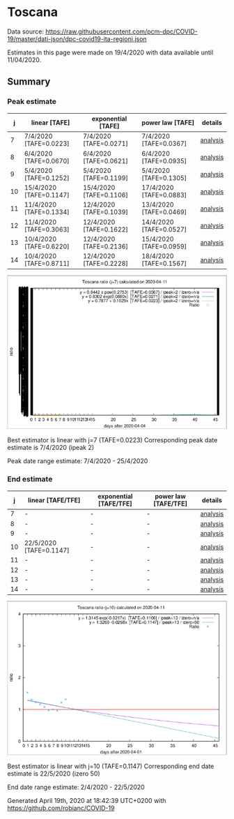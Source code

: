 # Toscana


Data source: https://raw.githubusercontent.com/pcm-dpc/COVID-19/master/dati-json/dpc-covid19-ita-regioni.json

Estimates in this page were made on 19/4/2020 with data available until 11/04/2020.


## Summary 

### Peak estimate 
|j|linear [TAFE]|exponential [TAFE]|power law [TAFE]|details|
|---|----|-----------|---------|-------|
|7|7/4/2020 [TAFE=0.0223]|7/4/2020 [TAFE=0.0271]|7/4/2020 [TAFE=0.0367]|[analysis](COVID-19_toscana_j7_2020-04-11.md)|
|8|6/4/2020 [TAFE=0.0670]|6/4/2020 [TAFE=0.0621]|6/4/2020 [TAFE=0.0935]|[analysis](COVID-19_toscana_j8_2020-04-11.md)|
|9|5/4/2020 [TAFE=0.1252]|5/4/2020 [TAFE=0.1199]|5/4/2020 [TAFE=0.1305]|[analysis](COVID-19_toscana_j9_2020-04-11.md)|
|10|15/4/2020 [TAFE=0.1147]|15/4/2020 [TAFE=0.1106]|17/4/2020 [TAFE=0.0883]|[analysis](COVID-19_toscana_j10_2020-04-11.md)|
|11|11/4/2020 [TAFE=0.1334]|12/4/2020 [TAFE=0.1039]|13/4/2020 [TAFE=0.0469]|[analysis](COVID-19_toscana_j11_2020-04-11.md)|
|12|11/4/2020 [TAFE=0.3063]|12/4/2020 [TAFE=0.1622]|14/4/2020 [TAFE=0.0527]|[analysis](COVID-19_toscana_j12_2020-04-11.md)|
|13|10/4/2020 [TAFE=0.6220]|12/4/2020 [TAFE=0.2136]|15/4/2020 [TAFE=0.0959]|[analysis](COVID-19_toscana_j13_2020-04-11.md)|
|14|10/4/2020 [TAFE=0.8711]|12/4/2020 [TAFE=0.2228]|18/4/2020 [TAFE=0.1567]|[analysis](COVID-19_toscana_j14_2020-04-11.md)|

![best peak estimate](COVID-19_toscana_j7_2020-04-11.png)

Best estimator is linear with j=7 (TAFE=0.0223)
Corresponding peak date estimate is 7/4/2020 (ipeak 2)


Peak date range estimate: 7/4/2020 - 25/4/2020

### End estimate 
|j|linear [TAFE/TFE]|exponential [TAFE/TFE]|power law [TAFE/TFE]|details|
|---|----|-----------|---------|-------|
|7|-|-|-|[analysis](COVID-19_toscana_j7_2020-04-11.md)|
|8|-|-|-|[analysis](COVID-19_toscana_j8_2020-04-11.md)|
|9|-|-|-|[analysis](COVID-19_toscana_j9_2020-04-11.md)|
|10|22/5/2020 [TAFE=0.1147]|-|-|[analysis](COVID-19_toscana_j10_2020-04-11.md)|
|11|-|-|-|[analysis](COVID-19_toscana_j11_2020-04-11.md)|
|12|-|-|-|[analysis](COVID-19_toscana_j12_2020-04-11.md)|
|13|-|-|-|[analysis](COVID-19_toscana_j13_2020-04-11.md)|
|14|-|-|-|[analysis](COVID-19_toscana_j14_2020-04-11.md)|

![best zero estimate](COVID-19_toscana_j10_2020-04-11.png)

Best estimator is linear with j=10 (TAFE=0.1147)
Corresponding end date estimate is 22/5/2020 (izero 50)


End date range estimate: 2/4/2020 - 22/5/2020

Generated April 19th, 2020 at 18:42:39 UTC+0200 with https://github.com/robianc/COVID-19
